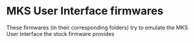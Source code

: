 # MKS User Interface firmwares

These firmwares (in their corresponding folders) try to emulate the MKS User Interface the stock firmware provides

